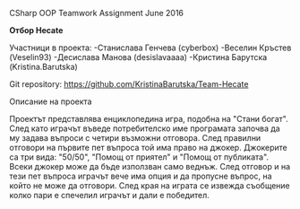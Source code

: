   CSharp OOP Teamwork Assignment June 2016
 
  <b>Отбор Hecate</b>
  
 Участници в проекта:
 -Станислава Генчева (cyberbox)
 -Веселин Кръстев (Veselin93)
 -Десислава Манова (desislavaaaa)
 -Кристина Барутска (Kristina.Barutska)
 
Git repository: https://github.com/KristinaBarutska/Team-Hecate


Описание на проекта

Проектът представлява енциклопедина игра, подобна на "Стани богат".
След като играчът въведе потребителско име програмата започва да му задава въпроси с четири възможни отговора.
След правилни отговори на първите пет въпроса той има право на джокер. Джокерите са три вида: "50/50", "Помощ от приятел" и "Помощ от публиката". Всеки джокер може да бъде използван само веднъж. 
След отговор и на тези пет въпроса играчът вече има опция и да пропусне въпрос, на който не може да отговори.
След края на играта се извежда съобщение колко пари е спечелил играчът и дали е победител.






